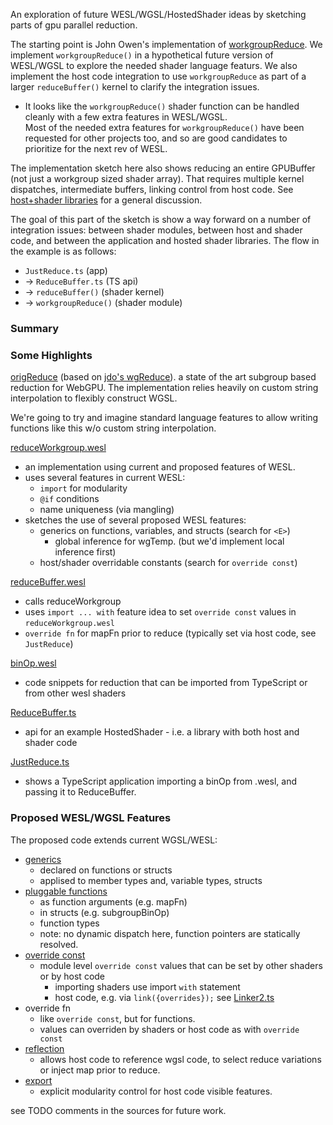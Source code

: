 An exploration of future WESL/WGSL/HostedShader ideas by sketching parts of gpu parallel reduction. 

The starting point is John Owen's implementation of [workgroupReduce][jdo-reduce].
We implement `workgroupReduce()` 
in a hypothetical future version of WESL/WGSL to explore the needed
shader language featurs.
We also implement the host code integration to use `workgroupReduce`
as part of a larger `reduceBuffer()` kernel to clarify
the integration issues.

- It looks like the `workgroupReduce()` shader function can be handled cleanly with a few extra features in WESL/WGSL.  
Most of the needed extra features for `workgroupReduce()` 
have been requested for other projects too, 
and so are good candidates to prioritize for the next rev of WESL.

The implementation sketch here also shows reducing an entire GPUBuffer 
(not just a workgroup sized shader array).
That requires multiple kernel dispatches, intermediate buffers, 
linking control from host code. 
See [host+shader libraries](https://hackmd.io/@mighdoll/ryM8IYqXlg) for a
general discussion. 

The goal of this part of the sketch is show a way forward on a number
of integration issues: 
between shader modules, 
between
host and shader code, and between the application and hosted shader libraries.
The flow in the example is as follows:
- `JustReduce.ts` (app)
- -> `ReduceBuffer.ts` (TS api)
- -> `reduceBuffer()` (shader kernel)
- -> `workgroupReduce()` (shader module) 

### Summary

### Some Highlights
[origReduce](./src/orig-reduce/origReduce.ts) (based on 
[jdo's wgReduce][jdo-reduce]). a state of the art subgroup based
reduction for WebGPU. 
The implementation relies heavily on custom string interpolation 
to flexibly construct WGSL.

We're going to try and imagine standard language features
to allow writing functions like this w/o custom string interpolation.

[reduceWorkgroup.wesl](./src/reduce/shaders/reduceWorkgroup.wesl)
- an implementation using current and proposed features of WESL.
- uses several features in current WESL:
  - `import` for modularity
  - `@if` conditions
  - name uniqueness (via mangling)
- sketches the use of several proposed WESL features: 
  - generics on functions, variables, and structs (search for `<E>`)
    - global inference for wgTemp. 
      (but we'd implement local inference first)
  - host/shader overridable constants (search for `override const`) 

[reduceBuffer.wesl](./src/reduce/shaders/reduceBuffer.wesl)
  - calls reduceWorkgroup
  - uses `import ... with` feature idea to set `override const` values in `reduceWorkgroup.wesl`
  - `override fn` for mapFn prior to reduce (typically set via host code, see `JustReduce`)

[binOp.wesl](./src/reduce/shaders/binOps.wesl)
  - code snippets for reduction that can be imported from TypeScript or from other wesl shaders

[ReduceBuffer.ts](./src/reduce/ReduceBuffer.ts)
  - api for an example HostedShader -
    i.e. a library with both host and shader code

[JustReduce.ts](./src/app/JustReduce.ts)
  - shows a TypeScript application importing a binOp from .wesl,
    and passing it to ReduceBuffer.

### Proposed WESL/WGSL Features
The proposed code extends current WGSL/WESL:
- [generics](https://github.com/wgsl-tooling-wg/wesl-spec/issues/112)
  - declared on functions or structs
  - applised to member types and, variable types, structs
- [pluggable functions](https://github.com/wgsl-tooling-wg/wesl-spec/issues/133) 
  - as function arguments (e.g. mapFn)
  - in structs (e.g. subgroupBinOp)
  - function types
  - note: no dynamic dispatch here, function pointers are statically resolved.
- [override const](https://github.com/wgsl-tooling-wg/wesl-spec/issues/132)
  - module level `override const` values that can be set by other shaders or by host code
    - importing shaders use import `with` statement
    - host code, e.g. via `link({overrides});` 
    see [Linker2.ts](./src/linker/Linker2.ts)
- override fn
  - like `override const`, but for functions.
  - values can overriden by shaders or host code as with `override const`
- [reflection](https://github.com/wgsl-tooling-wg/wesl-spec/issues/51)
  - allows host code to reference wgsl code, to select reduce variations
    or inject map prior to reduce.
- [export](https://github.com/wgsl-tooling-wg/wesl-spec/issues/65)
  - explicit modularity control for host code visible features.

see TODO comments in the sources for future work.

[jdo-reduce]: https://github.com/jowens/webgpu-benchmarking/blob/eec1d7191a6d0b2c809a360380b1d1f52e321c37/wgslFunctions.mjs#L324C1-L325C1